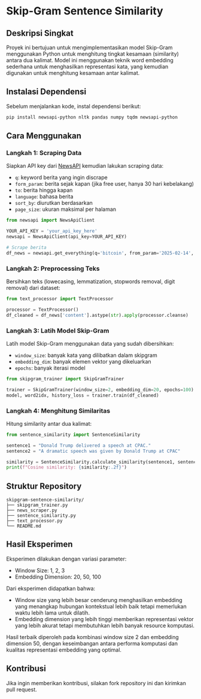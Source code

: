 # Skip-Gram Sentence Similarity

## Deskripsi Singkat
Proyek ini bertujuan untuk mengimplementasikan model Skip-Gram menggunakan Python untuk menghitung tingkat kesamaan (similarity) antara dua kalimat. Model ini menggunakan teknik word embedding sederhana untuk menghasilkan representasi kata, yang kemudian digunakan untuk menghitung kesamaan antar kalimat.

## Instalasi Dependensi
Sebelum menjalankan kode, instal dependensi berikut:

```bash
pip install newsapi-python nltk pandas numpy tqdm newsapi-python
```

## Cara Menggunakan

### Langkah 1: Scraping Data

Siapkan API key dari [NewsAPI](https://newsapi.org/) kemudian lakukan scraping data:

- ```q```: keyword berita yang ingin discrape
- ```form_param```: berita sejak kapan (jika free user, hanya 30 hari kebelakang)
- ```to```: berita hingga kapan
- ```language```: bahasa berita
- ```sort_by```: diurutkan berdasarkan
- ```page_size```: ukuran maksimal per halaman

```python
from newsapi import NewsApiClient

YOUR_API_KEY = 'your_api_key_here'
newsapi = NewsApiClient(api_key=YOUR_API_KEY)

# Scrape berita
df_news = newsapi.get_everything(q='bitcoin', from_param='2025-02-14', to='2025-03-14', language='en', sort_by='popularity', page_size=100)
```

### Langkah 2: Preprocessing Teks

Bersihkan teks (lowecasing, lemmatization, stopwords removal, digit removal) dari dataset:

```python
from text_processor import TextProcessor

processor = TextProcessor()
df_cleaned = df_news['content'].astype(str).apply(processor.cleanse)
```

### Langkah 3: Latih Model Skip-Gram

Latih model Skip-Gram menggunakan data yang sudah dibersihkan:

- ```window_size```: banyak kata yang dilibatkan dalam skipgram
- ```embedding_dim```: banyak elemen vektor yang dikeluarkan
- ```epochs```: banyak iterasi model

```python
from skipgram_trainer import SkipGramTrainer

trainer = SkipGramTrainer(window_size=2, embedding_dim=20, epochs=100)
model, word2idx, history_loss = trainer.train(df_cleaned)
```

### Langkah 4: Menghitung Similaritas

Hitung similarity antar dua kalimat:

```python
from sentence_similarity import SentenceSimilarity

sentence1 = "Donald Trump delivered a speech at CPAC."
sentence2 = "A dramatic speech was given by Donald Trump at CPAC"

similarity = SentenceSimilarity.calculate_similarity(sentence1, sentence2, model, word2idx)
print(f"Cosine similarity: {similarity:.2f}")
```

## Struktur Repository

```
skipgram-sentence-similarity/
├── skipgram_trainer.py
├── news_scraper.py
├── sentence_similarity.py
├── text_processor.py
└── README.md
```

## Hasil Eksperimen

Eksperimen dilakukan dengan variasi parameter:

- Window Size: 1, 2, 3
- Embedding Dimension: 20, 50, 100

Dari eksperimen didapatkan bahwa:

- Window size yang lebih besar cenderung menghasilkan embedding yang menangkap hubungan kontekstual lebih baik tetapi memerlukan waktu lebih lama untuk dilatih.
- Embedding dimension yang lebih tinggi memberikan representasi vektor yang lebih akurat tetapi membutuhkan lebih banyak resource komputasi.

Hasil terbaik diperoleh pada kombinasi window size 2 dan embedding dimension 50, dengan keseimbangan antara performa komputasi dan kualitas representasi embedding yang optimal.

## Kontribusi

Jika ingin memberikan kontribusi, silakan fork repository ini dan kirimkan pull request.



